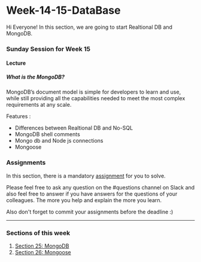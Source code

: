 # Week-14-15-DataBase

Hi Everyone!
In this section, we are going to start  Realtional DB and MongoDB.

### Sunday Session for Week 15

#### Lecture

##### What is the MongoDB?

MongoDB’s document model is simple for developers to learn and use, while still providing all the capabilities needed to meet the most complex requirements at any scale.

Features :

- Differences between Realtional DB and No-SQL
- MongoDB shell comments
- Mongo db and Node js connections
- Mongoose


### Assignments

In this section, there is a mandatory [assignment](./assignments) for you to solve.

Please feel free to ask any question on the #questions channel on Slack and also feel free to answer if you have answers for the questions of your colleagues. The more you help and explain the more you learn. 

Also don't forget to commit your assignments before the deadline :)

---

### Sections of this week

1. [Section 25: MongoDB](https://www.udemy.com/course/the-complete-web-development-bootcamp/learn/lecture/12385648)
2. [Section 26: Mongoose](https://www.udemy.com/course/the-complete-web-development-bootcamp/learn/lecture/12385788)

